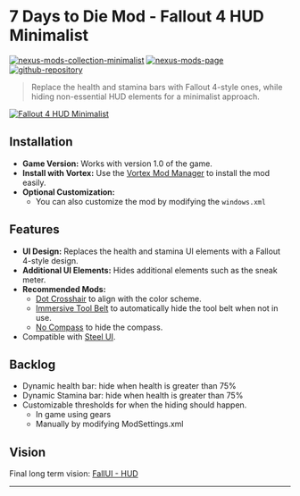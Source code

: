 [//]: # (DO NOT EDIT: This file has been autogenerated, any changes will be overwritten)
# 7 Days to Die Mod - Fallout 4 HUD Minimalist
[![nexus-mods-collection-minimalist](https://img.shields.io/badge/Collection-Minimalist%20-bf4848?style=flat-square&logo=nexusmods)](https://next.nexusmods.com/7daystodie/collections/epfqzi) [![nexus-mods-page](https://img.shields.io/badge/Mod-Fallout4%20HUD%20Minimalist%20-bf4848?style=flat-square&logo=nexusmods)](https://www.nexusmods.com/7daystodie/mods/6164) [![github-repository](https://img.shields.io/badge/Open-Source-2ea44f?style=flat-square&logo=github)](https://github.com/rdok/7dtd_fallout4_hud_minimalist)

>  Replace the health and stamina bars with Fallout 4-style ones, while hiding non-essential HUD elements for a minimalist approach.
 
[![Fallout 4 HUD Minimalist](https://raw.githubusercontent.com/rdok/7dtd_fallout4_hud_minimalist/main/documentation/showcase.jpg)](https://www.nexusmods.com/7daystodie/mods/6164)

## Installation

- **Game Version:** Works with version 1.0 of the game.
- **Install with Vortex:** Use the [Vortex Mod Manager](https://www.nexusmods.com/about/vortex/) to install the mod easily.
- **Optional Customization:**
  - You can also customize the mod by modifying the `windows.xml`

## Features

- **UI Design:** Replaces the health and stamina UI elements with a Fallout 4-style design.
- **Additional UI Elements:** Hides additional elements such as the sneak meter.
- **Recommended Mods:**
  - [Dot Crosshair](https://www.nexusmods.com/7daystodie/mods/5640) to align with the color scheme.
  - [Immersive Tool Belt](https://www.nexusmods.com/7daystodie/mods/5649) to automatically hide the tool belt when not in use.
  - [No Compass](https://www.nexusmods.com/7daystodie/mods/5528) to hide the compass.
- Compatible with [Steel UI](https://www.nexusmods.com/7daystodie/mods/5131).


## Backlog
- Dynamic health bar: hide when health is greater than 75%
- Dynamic Stamina bar: hide when health is greater than 75%
- Customizable thresholds for when the hiding should happen.
  - In game using gears
  - Manually by modifying ModSettings.xml

## Vision
Final long term vision: [FallUI - HUD](https://www.nexusmods.com/fallout4/mods/51813)

***

[//]: # (DO NOT EDIT: This file has been autogenerated, any changes will be overwritten)
